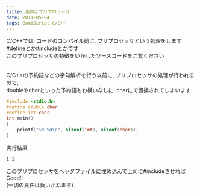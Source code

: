 ```yaml
---
title: 悪質なプリプロセッサ
date: 2011-05-04
tags: GomiScript,C/C++
---
```


C/C++では, コードのコンパイル前に, プリプロセッサという処理をします<br />
#defineとか#includeとかです<br />
このプリプロセッサの特徴をいかしたソースコードをご覧ください

<br />C/C++の予約語などの字句解析を行う以前に, プリプロセッサの処理が行われるので,<br />
doubleやcharといった予約語もお構いなしに, charにで置換されてしまいます

```cpp
#include <stdio.h>
#define double char
#define int char
int main()
{
    printf("%d %d\n", sizeof(int), sizeof(char));
}
```

実行結果

```
1 1
```

このプリプロセッサをヘッダファイルに埋め込んで上司に#includeさせればGood!!<br />
(一切の責任は負いかねます)

